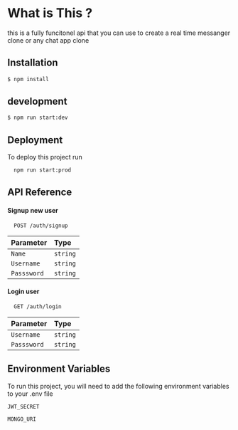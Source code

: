 
# What is This ? 
this is a fully funcitonel api that you can use to create a real time messanger clone or any chat app clone 


## Installation
```bash
$ npm install
```
## development
```bash
$ npm run start:dev
```
## Deployment

To deploy this project run

```bash
  npm run start:prod
```


## API Reference

#### Signup new user

```http
  POST /auth/signup
```

| Parameter | Type     |
| :-------- | :------- |
| `Name` | `string` |
| `Username` | `string` |
| `Passsword` | `string` |

#### Login user

```http
  GET /auth/login
```

| Parameter | Type     |
| :-------- | :------- |
| `Username` | `string` |
| `Passsword` | `string` |




## Environment Variables

To run this project, you will need to add the following environment variables to your .env file

`JWT_SECRET`

`MONGO_URI`

